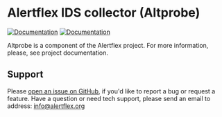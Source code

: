 # Alertflex IDS collector (Altprobe)

[![Documentation](https://img.shields.io/badge/docs-view-green.svg)](https://alertflex.org/doc/index.html)
[![Documentation](https://img.shields.io/badge/web-view-green.svg)](https://alertflex.org)

Altprobe is a component of the Alertflex project. For more information, please, see project documentation.

## Support

Please [open an issue on GitHub](https://github.com/olegzhr/altprobe/issues), if you'd like to report a bug or request a feature.
Have a question or need tech support, please send an email to address: info@alertflex.org

